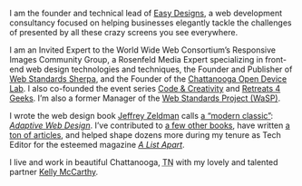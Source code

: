 I am the founder and technical lead of [Easy Designs](http://easy-designs.net), a web development consultancy focused on helping businesses elegantly tackle the challenges of presented by all these crazy screens you see everywhere.

I am an Invited Expert to the World Wide Web Consortium’s Responsive Images Community Group, a Rosenfeld Media Expert specializing in front-end web design technologies and techniques, the Founder and Publisher of [Web Standards Sherpa](http://webstandardssherpa.com), and the Founder of the [Chattanooga Open Device Lab](http://chadevicelab.org). I also co-founded the event series [Code &amp; Creativity](http://codeandcreativity.com) and [Retreats 4 Geeks](http://retreats4geeks.com). I’m also a former Manager of the [Web Standards Project (WaSP)](http://webstandards.org).

I wrote the web design book [Jeffrey Zeldman](http://zeldman.com) calls [a “modern classic”](http://alistapart.com/column/doctor-is-in): [<cite>Adaptive Web Design</cite>](http://adaptivewebdesign.info). I’ve contributed to [a few other books](#books), have written [a ton of articles](#articles), and helped shape dozens more during my tenure as Tech Editor for the esteemed magazine [<cite>A List Apart</cite>](http://alistapart.com).

I live and work in beautiful Chattanooga, <abbr title="Tennessee">TN</abbr> with my lovely and talented partner [Kelly McCarthy](https://twitter.com/ShirleyTemper).